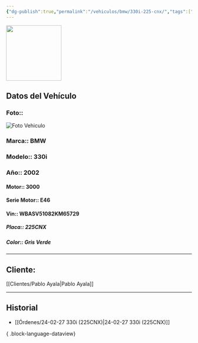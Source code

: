 ```yaml
---
{"dg-publish":true,"permalink":"/vehiculos/bmw/330i-225-cnx/","tags":["BMW"]}
---
```


<img src="https://lh3.googleusercontent.com/d/137fl3TIZ0-PU8b-Pt0bsjclwHub_u78G" width="150">

## Datos del Vehículo 
### Foto:: 
<img src="https://lh3.googleusercontent.com/d/19FTiPj774GMau-076RvNnwX95KWLWaCe" Alt="Foto Vehiculo">

### Marca:: BMW
### Modelo:: 330i
### Año:: 2002
#### Motor:: 3000
#### Serie Motor:: E46
#### Vin:: WBASV51082KM65729
##### Placa:: 225CNX
##### Color:: Gris Verde
---

## Cliente:

[[Clientes/Pablo Ayala\|Pablo Ayala]]

---

## Historial

- [[Órdenes/24-02-27 330i (225CNX)\|24-02-27 330i (225CNX)]]

{ .block-language-dataview} 